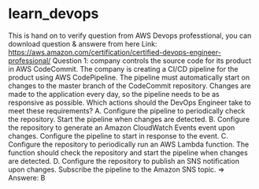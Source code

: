 # learn_devops

This is hand on to verify question from AWS Devops professtional, you can download question & answere from here 
  Link: https://aws.amazon.com/certification/certified-devops-engineer-professional/
Question 1: company controls the source code for its product in AWS CodeCommit. The company is creating a CI/CD pipeline for the product using AWS CodePipeline. The pipeline must automatically start on changes to the master branch of the CodeCommit repository. Changes are made to the application every day, so the pipeline needs to be as responsive as possible. Which actions should the DevOps Engineer take to meet these requirements?
A. Configure the pipeline to periodically check the repository. Start the pipeline when changes are detected.
B. Configure the repository to generate an Amazon CloudWatch Events event upon changes. Configure the pipeline to start in response to the event.
C. Configure the repository to periodically run an AWS Lambda function. The function should check the repository and start the pipeline when changes are detected.
D. Configure the repository to publish an SNS notification upon changes. Subscribe the pipeline to the Amazon SNS topic.
=> Answere: B


